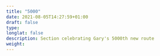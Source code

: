 ```yaml
---
title: "5000"
date: 2021-08-05T14:27:59+01:00
draft: false
type: 
longlat: false
description: Section celebrating Gary's 5000th new route
weight:
---
```


